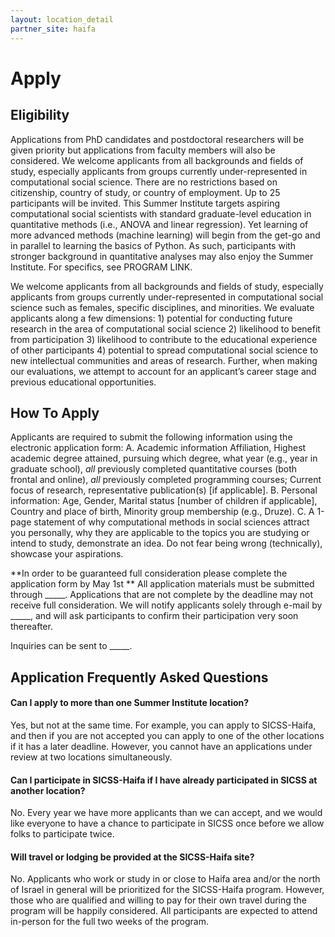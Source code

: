 ```yaml
---
layout: location_detail
partner_site: haifa
---
```


# Apply

## Eligibility

Applications from PhD candidates and postdoctoral researchers will be given priority but applications from faculty members will also be considered. We welcome applicants from all backgrounds and fields of study, especially applicants from groups currently under-represented in computational social science. There are no restrictions based on citizenship, country of study, or country of employment. Up to 25 participants will be invited.
This Summer Institute targets aspiring computational social scientists with standard graduate-level education in quantitative methods (i.e., ANOVA and linear regression). Yet learning of more advanced methods (machine learning) will begin from the get-go and in parallel to learning the basics of Python. As such, participants with stronger background in quantitative analyses may also enjoy the Summer Institute. For specifics, see PROGRAM LINK.

We welcome applicants from all backgrounds and fields of study, especially applicants from groups currently under-represented in computational social science such as females, specific disciplines, and minorities. We evaluate applicants along a few dimensions: 1) potential for conducting future research in the area of computational social science 2) likelihood to benefit from participation 3) likelihood to contribute to the educational experience of other participants 4) potential to spread computational social science to new intellectual communities and areas of research. Further, when making our evaluations, we attempt to account for an applicant’s career stage and previous educational opportunities.

## How To Apply

Applicants are required to submit the following information using the electronic application form: 
A.	Academic information Affiliation, Highest academic degree attained, pursuing which degree, what year (e.g., year in graduate school), *all* previously completed    quantitative courses (both frontal and online), *all* previously completed programming courses; Current focus of research, representative publication(s) [if applicable].
B.	Personal information: Age, Gender, Marital status [number of children if applicable], Country and place of birth, Minority group membership (e.g., Druze). 
C.	A 1-page statement of why computational methods in social sciences attract you personally, why they are applicable to the topics you are studying or intend to study, demonstrate an idea. Do not fear being wrong (technically), showcase your aspirations.

**In order to be guaranteed full consideration please complete the application form by May 1st ** All application materials must be submitted through \_\_\_\_\_. Applications that are not complete by the deadline may not receive full consideration. We will notify applicants solely through e-mail by \_\_\_\_\_, and will ask participants to confirm their participation very soon thereafter.

Inquiries can be sent to \_\_\_\_\_.

## Application Frequently Asked Questions

#### Can I apply to more than one Summer Institute location?

Yes, but not at the same time. For example, you can apply to SICSS-Haifa, and then if you are not accepted you can apply to one of the other locations if it has a later deadline. However, you cannot have an applications under review at two locations simultaneously.

#### Can I participate in SICSS-Haifa if I have already participated in SICSS at another location?

No. Every year we have more applicants than we can accept, and we would like everyone to have a chance to participate in SICSS once before we allow folks to participate twice.

#### Will travel or lodging be provided at the SICSS-Haifa site?
No. Applicants who work or study in or close to Haifa area and/or the north of Israel in general will be prioritized for the SICSS-Haifa program. However, those who are qualified and willing to pay for their own travel during the program will be happily considered. All participants are expected to attend in-person for the full two weeks of the program.
